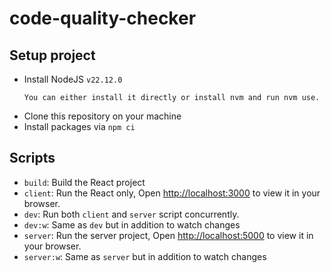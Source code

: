 # code-quality-checker

## Setup project

- Install NodeJS `v22.12.0`
  ```
  You can either install it directly or install nvm and run nvm use.
  ```
- Clone this repository on your machine
- Install packages via `npm ci`

## Scripts

- `build`: Build the React project
- `client`: Run the React only, Open [http://localhost:3000](http://localhost:3000) to view it in your browser.
- `dev`: Run both `client` and `server` script concurrently.
- `dev:w`: Same as `dev` but in addition to watch changes
- `server`: Run the server project, Open [http://localhost:5000](http://localhost:5000) to view it in your browser.
- `server:w`: Same as `server` but in addition to watch changes
